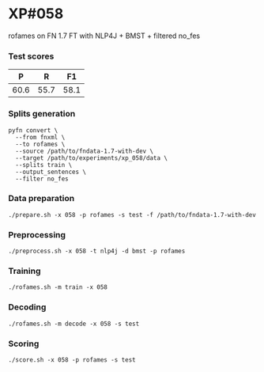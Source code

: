 # XP\#058

rofames on FN 1.7 FT with NLP4J + BMST + filtered no_fes

### Test scores
| P| R | F1 |
| --- | --- | --- |
| 60.6 | 55.7 | 58.1 |

### Splits generation
```
pyfn convert \
  --from fnxml \
  --to rofames \
  --source /path/to/fndata-1.7-with-dev \
  --target /path/to/experiments/xp_058/data \
  --splits train \
  --output_sentences \
  --filter no_fes
```

### Data preparation
```
./prepare.sh -x 058 -p rofames -s test -f /path/to/fndata-1.7-with-dev
```

### Preprocessing
```
./preprocess.sh -x 058 -t nlp4j -d bmst -p rofames
```

### Training
```
./rofames.sh -m train -x 058
```

### Decoding
```
./rofames.sh -m decode -x 058 -s test
```

### Scoring
```
./score.sh -x 058 -p rofames -s test
```
